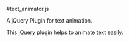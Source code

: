 #text_animator.js


A jQuery Plugin for text animation.

This jQuery plugin helps to animate text easily.
